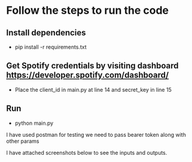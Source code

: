 # Follow the steps to run the code

## Install dependencies

* pip install -r requirements.txt


## Get Spotify credentials by visiting dashboard https://developer.spotify.com/dashboard/

* Place the client_id in main.py at line 14 and secret_key in line 15

## Run 

* python main.py

I have used postman for testing we need to pass bearer token along with other params

I have attached screenshots below to see the inputs and outputs.
